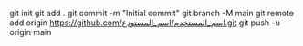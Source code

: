 git init
git add .
git commit -m "Initial commit"
git branch -M main
git remote add origin https://github.com/اسم_المستخدم/اسم_المستودع.git
git push -u origin main
